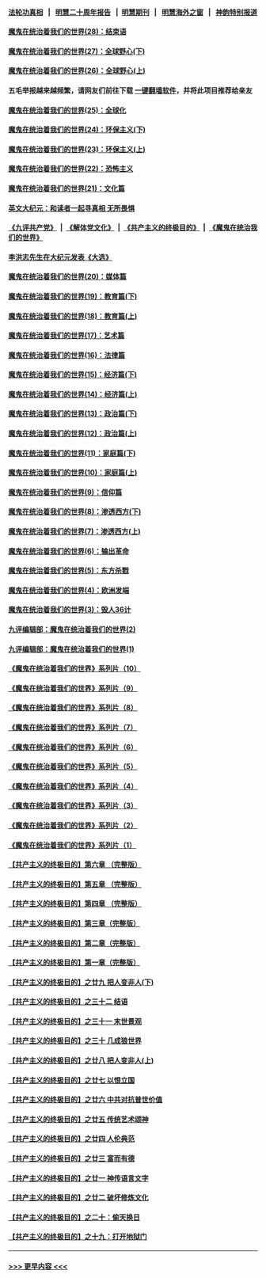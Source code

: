 #### [法轮功真相](https://github.com/gfw-breaker/truth/blob/master/README.md?t=0) &nbsp;&nbsp;|&nbsp;&nbsp; [明慧二十周年报告](https://github.com/gfw-breaker/mh-reports/blob/master/README.md?t=0) &nbsp;&nbsp;|&nbsp;&nbsp;[明慧期刊](https://github.com/gfw-breaker/mh-qikan) &nbsp;&nbsp;|&nbsp;&nbsp; [明慧海外之窗](https://github.com/gfw-breaker/mh-news/blob/master/README.md?t=0) &nbsp;&nbsp;|&nbsp;&nbsp; [神韵特别报道](https://github.com/gfw-breaker/mh-news/blob/master/shenyun.md?t=0)
#### [魔鬼在统治着我们的世界(28)：结束语](../pages/nsc422/n10936246.md?t=06161502) 
#### [魔鬼在统治着我们的世界(27)：全球野心(下)](../pages/nsc422/n10928319.md?t=06161502) 
#### [魔鬼在统治着我们的世界(26)：全球野心(上)](../pages/nsc422/n10900318.md?t=06161502) 
#### 五毛举报越来越频繁，请网友们前往下载 [一键翻墙软件](https://github.com/gfw-breaker/ssr-accounts)，并将此项目推荐给亲友
#### [魔鬼在统治着我们的世界(25)：全球化](../pages/nsc422/n10788205.md?t=06161502) 
#### [魔鬼在统治着我们的世界(24)：环保主义(下)](../pages/nsc422/n10695307.md?t=06161502) 
#### [魔鬼在统治着我们的世界(23)：环保主义(上)](../pages/nsc422/n10688613.md?t=06161502) 
#### [魔鬼在统治着我们的世界(22)：恐怖主义](../pages/nsc422/n10614727.md?t=06161502) 
#### [魔鬼在统治着我们的世界(21)：文化篇](../pages/nsc422/n10597706.md?t=06161502) 
#### [英文大纪元：和读者一起寻真相 无所畏惧](../pages/nsc422/n12542027.md?t=06161502) 
#### [《九评共产党》](https://github.com/begood0513/9ping.md/blob/master/README.md) &nbsp;|&nbsp; [《解体党文化》](../../../../jtdwh.md/blob/master/README.md)  &nbsp;|&nbsp; [《共产主义的终极目的》](../../../../gczydzjmd.md/blob/master/README.md) &nbsp;|&nbsp; [《魔鬼在统治我们的世界》](../../../../mgztzwmdsj.md/blob/master/README.md) 
#### [李洪志先生在大纪元发表《大选》](../pages/nsc422/n12534746.md?t=06161502) 
#### [魔鬼在统治着我们的世界(20)：媒体篇](../pages/nsc422/n10586579.md?t=06161502) 
#### [魔鬼在统治着我们的世界(19)：教育篇(下)](../pages/nsc422/n10564808.md?t=06161502) 
#### [魔鬼在统治着我们的世界(18)：教育篇(上)](../pages/nsc422/n10526970.md?t=06161502) 
#### [魔鬼在统治着我们的世界(17)：艺术篇](../pages/nsc422/n10499093.md?t=06161502) 
#### [魔鬼在统治着我们的世界(16)：法律篇](../pages/nsc422/n10485969.md?t=06161502) 
#### [魔鬼在统治着我们的世界(15)：经济篇(下)](../pages/nsc422/n10469975.md?t=06161502) 
#### [魔鬼在统治着我们的世界(14)：经济篇(上)](../pages/nsc422/n10457370.md?t=06161502) 
#### [魔鬼在统治着我们的世界(13)：政治篇(下)](../pages/nsc422/n10448270.md?t=06161502) 
#### [魔鬼在统治着我们的世界(12)：政治篇(上)](../pages/nsc422/n10444576.md?t=06161502) 
#### [魔鬼在统治着我们的世界(11)：家庭篇(下)](../pages/nsc422/n10440961.md?t=06161502) 
#### [魔鬼在统治着我们的世界(10)：家庭篇(上)](../pages/nsc422/n10435448.md?t=06161502) 
#### [魔鬼在统治着我们的世界(9)：信仰篇](../pages/nsc422/n10432159.md?t=06161502) 
#### [魔鬼在统治着我们的世界(8)：渗透西方(下)](../pages/nsc422/n10429603.md?t=06161502) 
#### [魔鬼在统治着我们的世界(7)：渗透西方(上)](../pages/nsc422/n10426013.md?t=06161502) 
#### [魔鬼在统治着我们的世界(6)：输出革命](../pages/nsc422/n10421536.md?t=06161502) 
#### [魔鬼在统治着我们的世界(5)：东方杀戮](../pages/nsc422/n10417707.md?t=06161502) 
#### [魔鬼在统治着我们的世界(4)：欧洲发端](../pages/nsc422/n10414890.md?t=06161502) 
#### [魔鬼在统治着我们的世界(3)：毁人36计](../pages/nsc422/n10411583.md?t=06161502) 
#### [九评编辑部：魔鬼在统治着我们的世界(2)](../pages/nsc422/n10410036.md?t=06161502) 
#### [九评编辑部：魔鬼在统治着我们的世界(1)](../pages/nsc422/n10406825.md?t=06161502) 
#### [《魔鬼在统治着我们的世界》系列片（10）](../pages/nsc422/n12292670.md?t=06161502) 
#### [《魔鬼在统治着我们的世界》系列片（9）](../pages/nsc422/n12290859.md?t=06161502) 
#### [《魔鬼在统治着我们的世界》系列片（8）](../pages/nsc422/n12287445.md?t=06161502) 
#### [《魔鬼在统治着我们的世界》系列片（7）](../pages/nsc422/n12283425.md?t=06161502) 
#### [《魔鬼在统治着我们的世界》系列片（6）](../pages/nsc422/n12282314.md?t=06161502) 
#### [《魔鬼在统治着我们的世界》系列片（5）](../pages/nsc422/n12281419.md?t=06161502) 
#### [《魔鬼在统治着我们的世界》系列片（4）](../pages/nsc422/n12274024.md?t=06161502) 
#### [《魔鬼在统治着我们的世界》系列片（3）](../pages/nsc422/n12271322.md?t=06161502) 
#### [《魔鬼在统治着我们的世界》系列片（2）](../pages/nsc422/n12269049.md?t=06161502) 
#### [《魔鬼在统治着我们的世界》系列片（1）](../pages/nsc422/n12267575.md?t=06161502) 
#### [【共产主义的终极目的】第六章 （完整版）](../pages/nsc422/n11428913.md?t=06161502) 
#### [【共产主义的终极目的】第五章 （完整版）](../pages/nsc422/n11428912.md?t=06161502) 
#### [【共产主义的终极目的】第四章 （完整版）](../pages/nsc422/n11428907.md?t=06161502) 
#### [【共产主义的终极目的】第三章（完整版）](../pages/nsc422/n11428848.md?t=06161502) 
#### [【共产主义的终极目的】第二章（完整版）](../pages/nsc422/n11428831.md?t=06161502) 
#### [【共产主义的终极目的】第一章（完整版）](../pages/nsc422/n11417651.md?t=06161502) 
#### [【共产主义的终极目的】之廿九 把人变非人(下)](../pages/nsc422/n11344140.md?t=06161502) 
#### [【共产主义的终极目的】之三十二 结语](../pages/nsc422/n11360535.md?t=06161502) 
#### [【共产主义的终极目的】之三十一 末世景观](../pages/nsc422/n11351129.md?t=06161502) 
#### [【共产主义的终极目的】之三十 几成狼世界](../pages/nsc422/n11348280.md?t=06161502) 
#### [【共产主义的终极目的】之廿八 把人变非人(上)](../pages/nsc422/n11340492.md?t=06161502) 
#### [【共产主义的终极目的】之廿七 以恨立国](../pages/nsc422/n11336944.md?t=06161502) 
#### [【共产主义的终极目的】之廿六 中共对抗普世价值](../pages/nsc422/n11324785.md?t=06161502) 
#### [【共产主义的终极目的】之廿五 传统艺术颂神](../pages/nsc422/n11296396.md?t=06161502) 
#### [【共产主义的终极目的】之廿四 人伦典范](../pages/nsc422/n11296397.md?t=06161502) 
#### [【共产主义的终极目的】之廿三 富而有德](../pages/nsc422/n11283598.md?t=06161502) 
#### [【共产主义的终极目的】之廿一 神传语言文字](../pages/nsc422/n11263265.md?t=06161502) 
#### [【共产主义的终极目的】之廿二 破坏修炼文化](../pages/nsc422/n11245728.md?t=06161502) 
#### [【共产主义的终极目的】之二十：偷天换日](../pages/nsc422/n11238846.md?t=06161502) 
#### [【共产主义的终极目的】之十九：打开地狱门](../pages/nsc422/n11206376.md?t=06161502) 

----
#### [ >>> 更早内容 <<< ](../indexes/nsc422-earlier.md)
